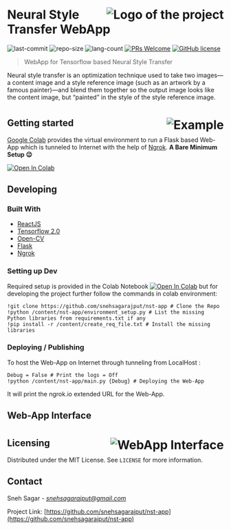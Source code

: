 # <img src="https://i.ibb.co/FBCrvVP/logo-jpg.png" alt="Logo of the project" align="right">

# Neural Style Transfer WebApp 
![last-commit](https://img.shields.io/github/last-commit/snehsagarajput/nst-app) ![repo-size](https://img.shields.io/github/repo-size/snehsagarajput/nst-app) ![lang-count](https://img.shields.io/github/languages/count/snehsagarajput/nst-app) [![PRs Welcome](https://img.shields.io/badge/PRs-welcome-brightgreen.svg?style=flat-square)](http://makeapullrequest.com) [![GitHub license](https://img.shields.io/badge/license-MIT-blue.svg?style=flat-square)](https://github.com/your/your-project/blob/master/LICENSE)
> WebApp for Tensorflow based Neural Style Transfer

Neural style transfer is an optimization technique used to take two images—a content image and a style reference image (such as an artwork by a famous painter)—and blend them together so the output image looks like the content image, but “painted” in the style of the style reference image.


# <img src="https://i.ibb.co/GCNKxCy/example.jpg" alt="Example" align="right">


## Getting started

[Google Colab](https://colab.research.google.com/) provides the virtual environment to run a Flask based Web-App which is tunneled to Internet with the help of [Ngrok](https://ngrok.com/). **A Bare Minimum Setup :wink:**

[![Open In Colab](https://colab.research.google.com/assets/colab-badge.svg)](https://bit.ly/nst-tf)

## Developing

### Built With
* [ReactJS](https://reactjs.org/)
* [Tensorflow 2.0](https://www.tensorflow.org/overview/) 
* [Open-CV](https://opencv.org/)
* [Flask](https://palletsprojects.com/p/flask/)
* [Ngrok](https://ngrok.com/)

### Setting up Dev

Required setup is provided in the Colab Notebook [![Open In Colab](https://colab.research.google.com/assets/colab-badge.svg)](https://bit.ly/nst-tf) but for developing the project further follow the commands in colab environment:

```shell
!git clone https://github.com/snehsagarajput/nst-app # Clone the Repo
!python /content/nst-app/environment_setup.py # List the missing Python libraries from requirements.txt if any
!pip install -r /content/create_req_file.txt # Install the missing libraries
```

### Deploying / Publishing
To host the Web-App on Internet through tunneling from LocalHost :

```shell
Debug = False # Print the logs = Off 
!python /content/nst-app/main.py {Debug} # Deploying the Web-App
```

It will print the ngrok.io extended URL for the Web-App.

## Web-App Interface

# <img src="https://i.ibb.co/Qf2NhR7/Interface.png" alt="WebApp Interface" align="right">

## Licensing
Distributed under the MIT License. See `LICENSE` for more information.

## Contact

Sneh Sagar - [_snehsagarajput@gmail.com_](mailto:snehsagarajput@gmail.com)

Project Link: [https://github.com/snehsagarajput/nst-app](https://github.com/snehsagarajput/nst-app)
